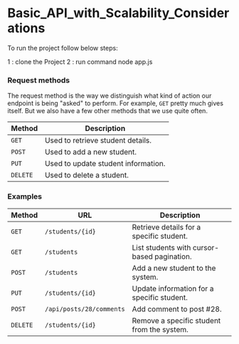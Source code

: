 # Basic_API_with_Scalability_Considerations


To run the project follow below steps:

1 : clone the Project
2 : run command node app.js


### Request methods

The request method is the way we distinguish what kind of action our endpoint is being "asked" to perform. For example, `GET` pretty much gives itself. But we also have a few other methods that we use quite often.

| Method   | Description                              |
| -------- | ---------------------------------------- |
| `GET`    | Used to retrieve student details. |
| `POST`   | Used to add a new student. |
| `PUT`    | Used to update student information. |
| `DELETE` | Used to delete a student.       


### Examples

| Method   | URL                                      | Description                               |
| -------- | ---------------------------------------- | ----------------------------------------  |
| `GET`    | `/students/{id}`                         | Retrieve details for a specific student.  |
| `GET`    | `/students`                              | List students with cursor-based pagination. |
| `POST`   | `/students`                              | Add a new student to the system.          |
| `PUT`    | `/students/{id}`                         | Update information for a specific student.|
| `POST`   | `/api/posts/28/comments`                 | Add comment to post #28.                  |
| `DELETE` | `/students/{id}`                         | Remove a specific student from the system.|

